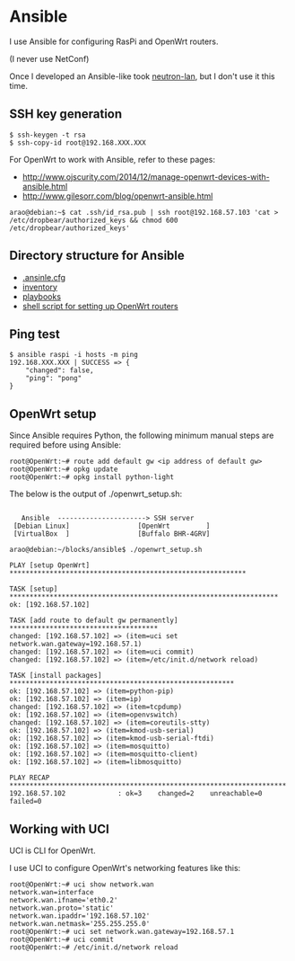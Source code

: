 # Ansible

I use Ansible for configuring RasPi and OpenWrt routers.

(I never use NetConf)

Once I developed an Ansible-like took [neutron-lan](https://github.com/araobp/neutron-lan), but I don't use it this time.

## SSH key generation

```
$ ssh-keygen -t rsa
$ ssh-copy-id root@192.168.XXX.XXX
```

For OpenWrt to work with Ansible, refer to these pages:
- http://www.ojscurity.com/2014/12/manage-openwrt-devices-with-ansible.html
- http://www.gilesorr.com/blog/openwrt-ansible.html

```
arao@debian:~$ cat .ssh/id_rsa.pub | ssh root@192.168.57.103 'cat > /etc/dropbear/authorized_keys && chmod 600 /etc/dropbear/authorized_keys'
```

## Directory structure for Ansible

- [.ansinle.cfg](./.ansible.cfg)
- [inventory](./inventory)
- [playbooks](./playbooks)
- [shell script for setting up OpenWrt routers](./openwrt_setup.sh)


## Ping test
```
$ ansible raspi -i hosts -m ping
192.168.XXX.XXX | SUCCESS => {
    "changed": false,
    "ping": "pong"
}
```

## OpenWrt setup

Since Ansible requires Python, the following minimum manual steps are required before using Ansible:

```
root@OpenWrt:~# route add default gw <ip address of default gw>
root@OpenWrt:~# opkg update
root@OpenWrt:~# opkg install python-light
```

The below is the output of ./openwrt_setup.sh:

```

   Ansible  ----------------------> SSH server
 [Debian Linux]                 [OpenWrt         ]
 [VirtualBox  ]                 [Buffalo BHR-4GRV]
```

```
arao@debian:~/blocks/ansible$ ./openwrt_setup.sh 

PLAY [setup OpenWrt] ***********************************************************

TASK [setup] *******************************************************************
ok: [192.168.57.102]

TASK [add route to default gw permanently] *************************************
changed: [192.168.57.102] => (item=uci set network.wan.gateway=192.168.57.1)
changed: [192.168.57.102] => (item=uci commit)
changed: [192.168.57.102] => (item=/etc/init.d/network reload)

TASK [install packages] ********************************************************
ok: [192.168.57.102] => (item=python-pip)
ok: [192.168.57.102] => (item=ip)
changed: [192.168.57.102] => (item=tcpdump)
ok: [192.168.57.102] => (item=openvswitch)
changed: [192.168.57.102] => (item=coreutils-stty)
ok: [192.168.57.102] => (item=kmod-usb-serial)
ok: [192.168.57.102] => (item=kmod-usb-serial-ftdi)
ok: [192.168.57.102] => (item=mosquitto)
ok: [192.168.57.102] => (item=mosquitto-client)
ok: [192.168.57.102] => (item=libmosquitto)

PLAY RECAP *********************************************************************
192.168.57.102             : ok=3    changed=2    unreachable=0    failed=0   

```

## Working with UCI

UCI is CLI for OpenWrt.

I use UCI to configure OpenWrt's networking features like this:
```
root@OpenWrt:~# uci show network.wan
network.wan=interface
network.wan.ifname='eth0.2'
network.wan.proto='static'
network.wan.ipaddr='192.168.57.102'
network.wan.netmask='255.255.255.0'
root@OpenWrt:~# uci set network.wan.gateway=192.168.57.1
root@OpenWrt:~# uci commit
root@OpenWrt:~# /etc/init.d/network reload 
```
